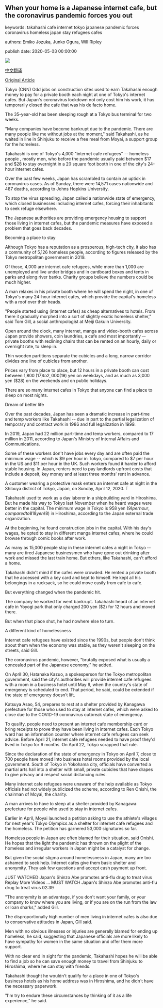 ## When your home is a Japanese internet cafe, but the coronavirus pandemic forces you out

keywords: takahashi cafe internet tokyo japanese pandemic forces coronavirus homeless japan stay refugees cafes

authors: Emiko Jozuka, Junko Ogura, Will Ripley

publish date: 2020-05-03 00:00:00

![](https://cdn.cnn.com/cnnnext/dam/assets/200429225840-01-japan-coronavirus-internet-cafe-refugees-super-tease.jpg)

[中文翻译](When%20your%20home%20is%20a%20Japanese%20internet%20cafe%2C%20but%20the%20coronavirus%20pandemic%20forces%20you%20out_zh.md)

[Original Article](https://edition.cnn.com/2020/05/03/asia/japan-coronavirus-internet-cafe-refugee-hnk-intl/index.html)

Tokyo (CNN) Odd jobs on construction sites used to earn Takahashi enough money to pay for a private booth each night at one of Tokyo's internet cafes. But Japan's coronavirus lockdown not only cost him his work, it has temporarily closed the cafe that was his de facto home.

The 35-year-old has been sleeping rough at a Tokyo bus terminal for two weeks.

"Many companies have become bankrupt due to the pandemic. There are many people like me without jobs at the moment," said Takahashi, as he waited in line in Shinjuku to receive a free meal from Moyai, a support group for the homeless.

Takahashi is one of Tokyo's 4,000 "internet cafe refugees" -- homeless people , mostly men, who before the pandemic usually paid between $17 and $28 to stay overnight in a 20 square foot booth in one of the city's 24-hour internet cafes.

Over the past few weeks, Japan has scrambled to contain an uptick in coronavirus cases. As of Sunday, there were 14,571 cases nationwide and 487 deaths, according to Johns Hopkins University.

To stop the virus spreading, Japan called a nationwide state of emergency, which closed businesses including internet cafes, forcing their inhabitants to seek refuge elsewhere.

The Japanese authorities are providing emergency housing to support those living in internet cafes, but the pandemic measures have exposed a problem that goes back decades.

Becoming a place to stay

Although Tokyo has a reputation as a prosperous, high-tech city, it also has a community of 5,126 homeless people, according to figures released by the Tokyo metropolitan government in 2019.

Of those, 4,000 are internet cafe refugees, while more than 1,000 are unemployed and live under bridges and in cardboard boxes and tents in parks and along river banks. Charity groups believe the numbers could be much higher.

A man relaxes in his private booth where he will spend the night, in one of Tokyo's many 24-hour internet cafes, which provide the capital's homeless with a roof over their heads.

"People started using (internet cafes) as cheap alternatives to hotels. From there it gradually morphed into a sort of slightly exotic homeless shelter," said Tom Gill, a social anthropologist at Meiji Gakuin University.

Open around the clock, many internet, manga and video-booth cafes across Japan provide showers, coin laundries, a cafe and most importantly -- private booths with reclining chairs that can be rented on an hourly, daily or overnight rate, to sleep in.

Thin wooden partitions separate the cubicles and a long, narrow corridor divides one line of cubicles from another.

Prices vary from place to place, but 12 hours in a private booth can cost between 1,800 ($17) to 2,000 ($19) yen on weekdays, and as much as 3,000 yen ($28) on the weekends and on public holidays.

There are so many internet cafes in Tokyo that anyone can find a place to sleep on most nights.

Dream of better life

Over the past decades, Japan has seen a dramatic increase in part-time and temp workers like Takahashi -- due in part to the partial legalization of temporary and contract work in 1986 and full legalization in 1999.

In 2019, Japan had 22 million part-time and temp workers, compared to 17 million in 2011, according to Japan's Ministry of Internal Affairs and Communications.

Some of these workers don't have jobs every day and are often paid the minimum wage -- which is $9 per hour in Tokyo, compared to $7 per hour in the US and $11 per hour in the UK. Such workers found it harder to afford stable housing. In Japan, renters need to pay landlords upfront costs that include a deposit, key money and at least three months' rent in advance.

A customer wearing a protective mask enters an internet cafe at night in the Shibuya district of Tokyo, Japan, on Sunday, April 12, 2020. T

Takahashi used to work as a day laborer in a shipbuilding yard in Hiroshima. But he made his way to Tokyo last November when he heard wages were better in the capital. The minimum wage in Tokyo is 958 yen ($9) per hour, compared to 818 yen ($8) in Hiroshima, according to the Japan external trade organization.

At the beginning, he found construction jobs in the capital. With his day's wages, he opted to stay in different manga internet cafes, where he could browse through comic books after work.

As many as 15,000 people stay in these internet cafes a night in Tokyo -- many are tired Japanese businessmen who have gone out drinking after work and missed the last train home. But others, like Takahashi, can't afford a home.

Takahashi didn't mind if the cafes were crowded. He rented a private booth that he accessed with a key card and kept to himself. He kept all his belongings in a rucksack, so he could move easily from cafe to cafe.

But everything changed when the pandemic hit.

The company he worked for went bankrupt. Takahashi heard of an internet cafe in Yoyogi park that only charged 200 yen ($2) for 12 hours and moved there.

But when that place shut, he had nowhere else to turn.

A different kind of homelessness

Internet cafe refugees have existed since the 1990s, but people don't think about them when the economy was stable, as they weren't sleeping on the streets, said Gill.

The coronavirus pandemic, however, "brutally exposed what is usually a concealed part of the Japanese economy," he added.

On April 30, Hatanaka Kazuo, a spokesperson for the Tokyo metropolitan government, said the city's authorities will provide internet cafe refugees with a room in a business hotel until May 6, when the country's state of emergency is scheduled to end. That period, he said, could be extended if the state of emergency doesn't lift.

Katsuya Asao, 54, prepares to rest at a shelter provided by Kanagawa prefecture for those who used to stay at internet cafes, which were asked to close due to the COVID-19 coronavirus outbreak state of emergency.

To qualify, people need to present an internet cafe membership card or bring receipts to prove they have been living in internet cafes. Each Tokyo ward has an information counter where internet cafe refugees can seek advice. Before April 21, internet cafe refugees needed to have proof they'd lived in Tokyo for 6 months. On April 22, Tokyo scrapped that rule.

Since the declaration of the state of emergency in Tokyo on April 7, close to 700 people have moved into business hotel rooms provided by the local government. South of Tokyo in Yokohama city, officials have converted a martial arts hall into a shelter with small, private cubicles that have drapes to give privacy and respect social distancing rules.

Many internet cafe refugees were unaware of the help available as Tokyo officials had not widely publicized the scheme, according to Ren Onishi, the chairman of Moyai, the charity.

A man arrives to have to sleep at a shelter provided by Kanagawa prefecture for people who used to stay in internet cafes.

Earlier in April, Moyai launched a petition asking to use the athlete's villages for next year's Tokyo Olympics as a shelter for internet cafe refugees and the homeless. The petition has garnered 53,000 signatures so far.

Homeless people in Japan are often blamed for their situation, said Onishi. He hopes that the light the pandemic has thrown on the plight of the homeless and irregular workers in Japan might be a catalyst for change.

But given the social stigma around homelessness in Japan, many are too ashamed to seek help. Internet cafes give them basic shelter and anonymity. They ask few questions and accept cash payment up front.

JUST WATCHED Japan's Shinzo Abe promotes anti-flu drug to treat virus Replay More Videos ... MUST WATCH Japan's Shinzo Abe promotes anti-flu drug to treat virus 02:39

"The anonymity is an advantage, if you don't want your family, or your company to know where you are living, or if you are on the run from the law or loan sharks," added Gill.

The disproportionally high number of men living in internet cafes is also due to conservative attitudes in Japan, Gill said.

Men with no obvious illnesses or injuries are generally blamed for ending up homeless, he said, suggesting that Japanese officials are more likely to have sympathy for women in the same situation and offer them more support.

With no clear end in sight for the pandemic, Takahashi hopes he will be able to find a job so he can save enough money to travel from Shinjuku to Hiroshima, where he can stay with friends.

Takahashi thought he wouldn't qualify for a place in one of Tokyo's business hotels as his home address was in Hiroshima, and he didn't have the necessary paperwork.

"I'm try to endure these circumstances by thinking of it as a life experience," he said.